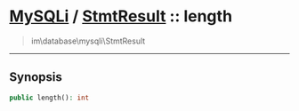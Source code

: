 # [MySQLi](mysql.md) / [StmtResult](mysql-StmtResult.md) :: length
 > im\database\mysqli\StmtResult
____

## Synopsis
```php
public length(): int
```
